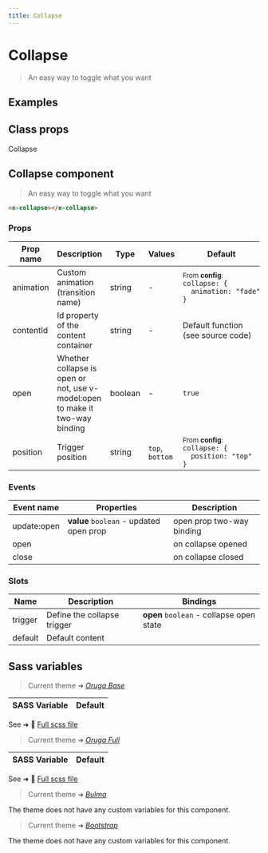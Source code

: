 ```yaml
---
title: Collapse
---
```


# Collapse

<div class="vp-doc">

> An easy way to toggle what you want

<Carbon />
</div>

<div class="vp-example">

## Examples

<example-collapse />

</div>
<div class="vp-example">

## Class props

Collapse

</div>

<div class="vp-doc">

## Collapse component

> An easy way to toggle what you want

```html
<o-collapse></o-collapse>
```

### Props

| Prop name | Description                                                                  | Type    | Values          | Default                                                                                                                                              |
| --------- | ---------------------------------------------------------------------------- | ------- | --------------- | ---------------------------------------------------------------------------------------------------------------------------------------------------- |
| animation | Custom animation (transition name)                                           | string  | -               | <div><small>From <b>config</b>:</small></div><code style='white-space: nowrap; padding: 0;'>collapse: {<br>&nbsp;&nbsp;animation: "fade"<br>}</code> |
| contentId | Id property of the content container                                         | string  | -               | Default function (see source code)                                                                                                                   |
| open      | Whether collapse is open or not, use v-model:open to make it two-way binding | boolean | -               | <code style='white-space: nowrap; padding: 0;'>true</code>                                                                                           |
| position  | Trigger position                                                             | string  | `top`, `bottom` | <div><small>From <b>config</b>:</small></div><code style='white-space: nowrap; padding: 0;'>collapse: {<br>&nbsp;&nbsp;position: "top"<br>}</code>   |

### Events

| Event name  | Properties                              | Description               |
| ----------- | --------------------------------------- | ------------------------- |
| update:open | **value** `boolean` - updated open prop | open prop two-way binding |
| open        |                                         | on collapse opened        |
| close       |                                         | on collapse closed        |

### Slots

| Name    | Description                 | Bindings                                 |
| ------- | --------------------------- | ---------------------------------------- |
| trigger | Define the collapse trigger | **open** `boolean` - collapse open state |
| default | Default content             |                                          |

</div>

<div class="vp-doc">

## Sass variables

<div class="theme-orugabase">

> Current theme ➜ _[Oruga Base](https://github.com/oruga-ui/theme-oruga)_

| SASS Variable | Default |
| ------------- | ------- |

See ➜ 📄 [Full scss file](https://github.com/oruga-ui/theme-oruga/tree/main/src/assets/scss/components/_collapse.scss)

</div><div class="theme-orugafull">

> Current theme ➜ _[Oruga Full](https://github.com/oruga-ui/theme-oruga)_

| SASS Variable | Default |
| ------------- | ------- |

See ➜ 📄 [Full scss file](https://github.com/oruga-ui/theme-oruga/tree/main/src/assets/scss/components/_collapse.scss)

</div><div class="theme-bulma">

> Current theme ➜ _[Bulma](https://github.com/oruga-ui/theme-bulma)_

<p>The theme does not have any custom variables for this component.</p>
</div><div class="theme-bootstrap">

> Current theme ➜ _[Bootstrap](https://github.com/oruga-ui/theme-bootstrap)_

<p>The theme does not have any custom variables for this component.</p>
</div>

</div>
